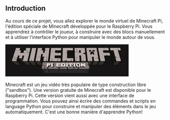 ## Introduction
Au cours de ce projet, vous allez explorer le monde virtuel de Minecraft Pi, l'édition spéciale de Minecraft développée pour le Raspberry Pi. Vous apprendrez à contrôler le joueur, à construire avec des blocs manuellement et à utiliser l'interface Python pour manipuler le monde autour de vous.

![Bannière Minecraft Pi](images/minecraft-pi-banner.png)

Minecraft est un jeu vidéo très populaire de type construction libre ("sandbox"). Une version gratuite de Minecraft est disponible pour le Raspberry Pi. Cette version vient aussi avec une interface de programmation. Vous pouvez ainsi écrire des commandes et scripts en language Python pour construire et manipuler des éléments dans le jeu automatiquement. C'est une bonne manière d'apprendre Python!
